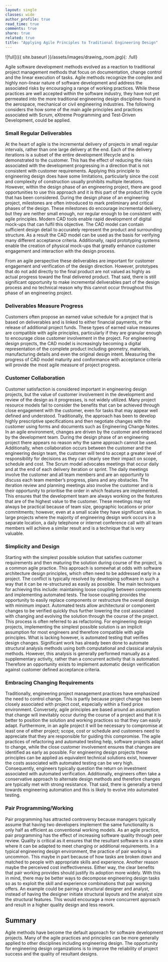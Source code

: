 ```yaml
---
layout: single
classes: wide
author_profile: true
read_time: true
comments: true
share: true
related: true
title: "Applying Agile Principles to Traditional Engineering Design"
---
```

![full]({{ site.baseurl }}/assets/images/drawing_room.jpg){: .full}

Agile software development methods evolved as a reaction to traditional project management methods that focus on documentation, change control and the linear execution of tasks. Agile methods recognize the complex and highly non-linear nature of software development and address the associated risks by encouraging a range of working practices. While these practices are well accepted within the software industry, they have not yet permeated into the more traditional engineering design disciplines found in the aerospace, mechanical or civil engineering industries. The following considers the how some of the main agile principles and practices associated with Scrum, eXtreme Programming and Test-Driven Development, could be applied.

### Small Regular Deliverables
At the heart of agile is the incremental delivery of projects in small regular intervals, rather than one large delivery at the end. Each of the delivery iterations is a subset of the entire development lifecycle and is demonstrated to the customer. This has the effect of reducing the risks associated with the development progressing in a direction that is not consistent with customer requirements. Applying this principle to engineering design does have some limitations, particularly since the cost and complexity of construction usually prohibits multiple iterations. However, within the design phase of an engineering project, there are good opportunities to use this approach and it is this part of the product life cycle that has been considered.
During the design phase of an engineering project, milestones are often introduced to mark preliminary and critical phases of the design. These milestones do encourage incremental delivery, but they are neither small enough, nor regular enough to be consistent with agile principles. Modern CAD tools enable rapid development of digital mock-ups that can fulfil this objective. The CAD model can contain sufficient design detail to accurately represent the product and surrounding structure. As a result the CAD model can be used as the basis for verifying many different acceptance criteria. Additionally, rapid prototyping systems enable the creation of physical mock-ups that greatly enhance customer engagement and interaction with the design process.

From an agile perspective these deliverables are important for customer engagement and verification of the design direction. However, prototypes that do not add directly to the final product are not valued as highly as actual progress toward the final delivered product. That said, there is still significant opportunity to make incremental deliverables part of the design process and no technical reason why this cannot occur throughout this phase of an engineering project.

### Deliverables Measure Progress
Customers often propose an earned value schedule for a project that is based on deliverables and is linked to either financial payments, or the release of additional project funds. These types of earned value measures are compatible with agile principles, particularly if they are granular enough to encourage close customer involvement in the project.
For engineering design projects, the CAD model is increasingly becoming a digital representation of the complete product including geometry, materials, manufacturing details and even the original design intent. Measuring the progress of CAD model maturity and conformance with acceptance criteria will provide the most agile measure of project progress.

### Customer Collaboration
Customer satisfaction is considered important in engineering design projects, but the value of customer involvement in the development and review of the design as it progresses, is not widely utilized. Many project resource models fail to consider the benefits that can be achieved through close engagement with the customer, even for tasks that may appear well defined and understood.
Traditionally, the approach has been to develop highly prescriptive specifications and then negotiate changes with the customer using forms and documents such as Engineering Change Notes. In an agile environment, changes are driven by the customer and embraced by the development team. During the design phase of an engineering project there appears no reason why the same approach cannot be used. Additionally, when collaboration occurs between the customer and the engineering design team, the customer will tend to accept a greater level of responsibility for decisions as they can clearly see their impact on scope, schedule and cost.
The Scrum model advocates meetings that occur daily and at the end of each delivery iteration or sprint. The daily meetings involve the customer and all team members and are an opportunity to discuss each team member’s progress, plans and any obstacles. The iteration review and planning meetings also involve the customer and is their opportunity to prioritise the order in which features are implemented. This ensures that the development team are always working on the features that are of the highest value to the customer. These meetings may not always be practical because of team size, geographic locations or prior commitments; however, even at a small scale they have significant value. In large projects where the majority of engineering design work occurs in a separate location, a daily telephone or internet conference call with all team members will achieve a similar result and is a technique that is very valuable.

### Simplicity and Design
Starting with the simplest possible solution that satisfies customer requirements and then maturing the solution during course of the project, is a common agile practice. This approach is somewhat at odds with software architecture design principles, which often need to be addressed early in a project. The conflict is typically resolved by developing software in such a way that it can be re-structured as easily as possible.
The main techniques for achieving this include: maintaining loose coupling between components and implementing automated tests. The loose coupling provides the opportunity to easily replace components or restructure the overall design with minimum impact. Automated tests allow architectural or component changes to be verified quickly thus further lowering the cost associated with changing and evolving the solution through the course of the project. This process is often referred to as refactoring.
For engineering design projects, implementing the simplest possible solution is an implicit assumption for most engineers and therefore compatible with agile principles. What is lacking however, is automated testing that verifies design changes. Significant work has already been done to automate structural analysis methods using both computational and classical analysis methods. However, this analysis is generally performed manually as a supplementary activity, rather than a concurrent activity that is automated. Therefore an opportunity exists to implement automatic design verification against customer defined acceptance criteria.

### Embracing Changing Requirements
Traditionally, engineering project management practices have emphasized the need to control change. This is partly because project change has been closely associated with project cost, especially within a fixed price environment. Conversely, agile principles are based around an assumption that change will inevitably occur during the course of a project and that it is better to position the solution and working practices so that they can easily adapt. Furthermore, in an agile project it will be necessary to compromise at least one of either project; scope, cost or schedule and customers need to appreciate that they are responsible for guiding this compromise.
The agile practices of refactoring and automated testing help, software projects adapt to change, while the close customer involvement ensures that changes are identified as early as possible. For engineering design projects these principles can be applied as equivalent technical solutions exist, however the costs associated with automated testing can be very high. Consequently, engineers typically question the return on investment associated with automated verification. Additionally, engineers often take a conservative approach to alternate design methods and therefore changes are typically met with strong resistance. That said, there is generally a trend towards engineering automation and this is likely to evolve into automated testing.

### Pair Programming/Working
Pair programming has attracted controversy because managers typically assume that having two developers implement the same functionality is only half as efficient as conventional working models. As an agile practice, pair programming has the effect of increasing software quality through peer review. Quality is critical as it ensures that the resultant software is in a state where it can be adapted to meet changing or additional requirements.
In a typical engineering design environment, the practice of pair working is uncommon. This maybe in part because of how tasks are broken down and matched to people with appropriate skills and experience. Another reason maybe the perceived cost ineffectiveness. Either way, the clear benefits that pair working provides should justify its adoption more widely.
With this in mind, there may be better ways to decompose engineering design tasks so as to exploit the skill and experience combinations that pair working offers. An example could be pairing a structural designer and analyst, instead of having the designer initiate structural layouts and the analyst size the structural features. This would encourage a more concurrent approach and result in a higher quality design and less rework.

## Summary
Agile methods have become the default approach for software development projects. Many of the agile practices and principles can be more generally applied to other disciplines including engineering design. The opportunity for engineering design organizations is to improve the reliability of project success and the quality of resultant designs.
